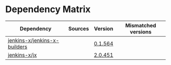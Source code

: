 # Dependency Matrix

Dependency | Sources | Version | Mismatched versions
---------- | ------- | ------- | -------------------
[jenkins-x/jenkins-x-builders](https://github.com/jenkins-x/jenkins-x-builders) |  | [0.1.564]() | 
[jenkins-x/jx](https://github.com/jenkins-x/jx) |  | [2.0.451](https://github.com/jenkins-x/jx/releases/tag/v2.0.451) | 
